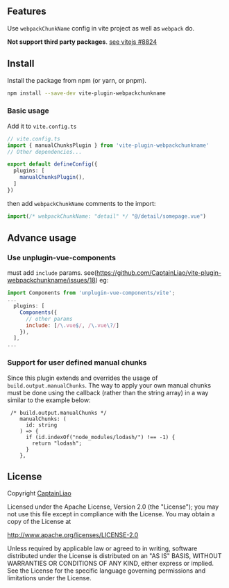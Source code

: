 ## Features

Use `webpackChunkName` config in vite project as well as `webpack` do.

**Not support third party packages**. [see vitejs #8824](https://github.com/vitejs/vite/pull/8824)

## Install

Install the package from npm (or yarn, or pnpm).

```bash
npm install --save-dev vite-plugin-webpackchunkname
```

### Basic usage

Add it to `vite.config.ts`

```ts
// vite.config.ts
import { manualChunksPlugin } from 'vite-plugin-webpackchunkname'
// Other dependencies...

export default defineConfig({
  plugins: [
    manualChunksPlugin(),
  ]
})
```

then add `webpackChunkName` comments to the import:
````js
import(/* webpackChunkName: "detail" */ "@/detail/somepage.vue")
````

## Advance usage

### Use unplugin-vue-components
must add `include` params. see(https://github.com/CaptainLiao/vite-plugin-webpackchunkname/issues/18) eg:
````js
import Components from 'unplugin-vue-components/vite';
...
  plugins: [
    Components({
      // other params
      include: [/\.vue$/, /\.vue\?/]
    }),
  ],
...
````

### Support for user defined manual chunks

Since this plugin extends and overrides the usage of `build.output.manualChunks`.  The way to apply your own manual chunks must be done using the callback (rather than the string array) in a way similar to the example below:

```
 /* build.output.manualChunks */
    manualChunks: (
      id: string
    ) => {
      if (id.indexOf("node_modules/lodash/") !== -1) {
        return "lodash";
      }
    },
```

## License

Copyright [CaptainLiao](https://github.com/CaptainLiao)

Licensed under the Apache License, Version 2.0 (the "License");
you may not use this file except in compliance with the License. 
You may obtain a copy of the License at

   http://www.apache.org/licenses/LICENSE-2.0

Unless required by applicable law or agreed to in writing, software
distributed under the License is distributed on an "AS IS" BASIS,
WITHOUT WARRANTIES OR CONDITIONS OF ANY KIND, either express or implied.
See the License for the specific language governing permissions and
limitations under the License.

